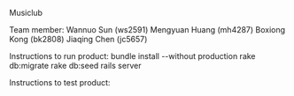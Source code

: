 Musiclub

Team member: 
Wannuo Sun (ws2591)
Mengyuan Huang (mh4287)
Boxiong Kong (bk2808)
Jiaqing Chen (jc5657)

Instructions to run product:
bundle install --without production
rake db:migrate
rake db:seed
rails server

Instructions to test product:

